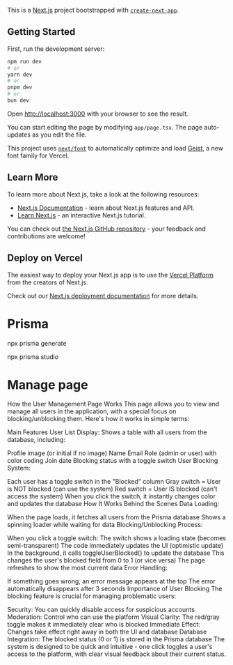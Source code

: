 This is a [Next.js](https://nextjs.org) project bootstrapped with [`create-next-app`](https://nextjs.org/docs/app/api-reference/cli/create-next-app).

## Getting Started

First, run the development server:

```bash
npm run dev
# or
yarn dev
# or
pnpm dev
# or
bun dev
```

Open [http://localhost:3000](http://localhost:3000) with your browser to see the result.

You can start editing the page by modifying `app/page.tsx`. The page auto-updates as you edit the file.

This project uses [`next/font`](https://nextjs.org/docs/app/building-your-application/optimizing/fonts) to automatically optimize and load [Geist](https://vercel.com/font), a new font family for Vercel.

## Learn More

To learn more about Next.js, take a look at the following resources:

- [Next.js Documentation](https://nextjs.org/docs) - learn about Next.js features and API.
- [Learn Next.js](https://nextjs.org/learn) - an interactive Next.js tutorial.

You can check out [the Next.js GitHub repository](https://github.com/vercel/next.js) - your feedback and contributions are welcome!

## Deploy on Vercel

The easiest way to deploy your Next.js app is to use the [Vercel Platform](https://vercel.com/new?utm_medium=default-template&filter=next.js&utm_source=create-next-app&utm_campaign=create-next-app-readme) from the creators of Next.js.

Check out our [Next.js deployment documentation](https://nextjs.org/docs/app/building-your-application/deploying) for more details.

# Prisma

npx prisma generate

npx prisma studio

# Manage page

How the User Management Page Works
This page allows you to view and manage all users in the application, with a special focus on blocking/unblocking them. Here's how it works in simple terms:

Main Features
User List Display: Shows a table with all users from the database, including:

Profile image (or initial if no image)
Name
Email
Role (admin or user) with color coding
Join date
Blocking status with a toggle switch
User Blocking System:

Each user has a toggle switch in the "Blocked" column
Gray switch = User is NOT blocked (can use the system)
Red switch = User IS blocked (can't access the system)
When you click the switch, it instantly changes color and updates the database
How It Works Behind the Scenes
Data Loading:

When the page loads, it fetches all users from the Prisma database
Shows a spinning loader while waiting for data
Blocking/Unblocking Process:

When you click a toggle switch:
The switch shows a loading state (becomes semi-transparent)
The code immediately updates the UI (optimistic update)
In the background, it calls toggleUserBlocked() to update the database
This changes the user's blocked field from 0 to 1 (or vice versa)
The page refreshes to show the most current data
Error Handling:

If something goes wrong, an error message appears at the top
The error automatically disappears after 3 seconds
Importance of User Blocking
The blocking feature is crucial for managing problematic users:

Security: You can quickly disable access for suspicious accounts
Moderation: Control who can use the platform
Visual Clarity: The red/gray toggle makes it immediately clear who is blocked
Immediate Effect: Changes take effect right away in both the UI and database
Database Integration: The blocked status (0 or 1) is stored in the Prisma database
The system is designed to be quick and intuitive - one click toggles a user's access to the platform, with clear visual feedback about their current status.
